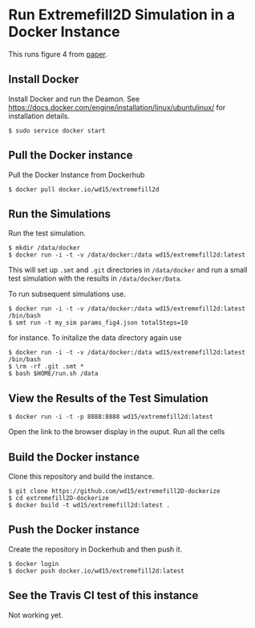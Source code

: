 # Run Extremefill2D Simulation in a Docker Instance

This runs figure 4 from
[paper](https://dx.doi.org/10.1149/2.040312jes).

## Install Docker

Install Docker and run the Deamon. See
https://docs.docker.com/engine/installation/linux/ubuntulinux/ for
installation details.

    $ sudo service docker start

## Pull the Docker instance

Pull the Docker Instance from Dockerhub

    $ docker pull docker.io/wd15/extremefill2d

## Run the Simulations

Run the test simulation.

    $ mkdir /data/docker
    $ docker run -i -t -v /data/docker:/data wd15/extremefill2d:latest

This will set up `.smt` and `.git` directories in `/data/docker` and
run a small test simulation with the results in `/data/docker/Data`.

To run subsequent simulations use.

    $ docker run -i -t -v /data/docker:/data wd15/extremefill2d:latest /bin/bash
    $ smt run -t my_sim params_fig4.json totalSteps=10

for instance. To initalize the data directory again use

    $ docker run -i -t -v /data/docker:/data wd15/extremefill2d:latest /bin/bash
    $ \rm -rf .git .smt *
    $ bash $HOME/run.sh /data

## View the Results of the Test Simulation

    $ docker run -i -t -p 8888:8888 wd15/extremefill2d:latest

Open the link to the browser display in the ouput. Run all the cells

## Build the Docker instance

Clone this repository and build the instance.

    $ git clone https://github.com/wd15/extremefill2D-dockerize
    $ cd extremefill2D-dockerize
    $ docker build -t wd15/extremefill2d:latest .

## Push the Docker instance

Create the repository in Dockerhub and then push it.

    $ docker login
    $ docker push docker.io/wd15/extremefill2d:latest

## See the Travis CI test of this instance

Not working yet.
